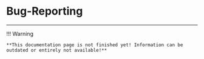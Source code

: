 # Bug-Reporting

---

!!! Warning

    **This documentation page is not finished yet! Information can be outdated or entirely not available!**
